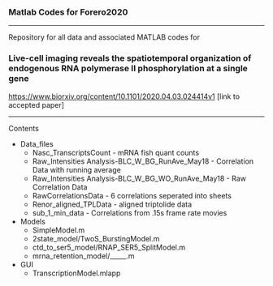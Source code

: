 ### Matlab Codes for Forero2020
-----
Repository for all data  and associated MATLAB codes for 
### Live-cell imaging reveals the spatiotemporal organization of endogenous RNA polymerase II phosphorylation at a single gene 
https://www.biorxiv.org/content/10.1101/2020.04.03.024414v1
[link to accepted paper]

--------
Contents
* Data_files
	* Nasc_TranscriptsCount - mRNA fish quant counts
	* Raw_Intensities Analysis-BLC_W_BG_RunAve_May18 - Correlation Data with running average
	* Raw_Intensities Analysis-BLC_W_BG_WO_RunAve_May18 - Raw Correlation Data
	* RawCorrelationsData - 6 correlations seperated into sheets
	* Renor_aligned_TPLData - aligned triptolide data
	* sub_1_min_data - Correlations from .15s frame rate movies
* Models
	* SimpleModel.m
	* 2state_model/TwoS_BurstingModel.m
	* ctd_to_ser5_model/RNAP_SER5_SplitModel.m
	* mrna_retention_model/_____.m
* GUI
	* TranscriptionModel.mlapp

